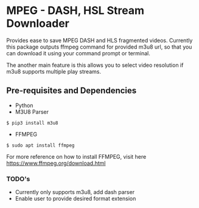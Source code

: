 # MPEG - DASH, HSL Stream Downloader
Provides ease to save MPEG DASH and HLS fragmented videos. Currently this package outputs ffmpeg command for provided m3u8 url, so that you can download it using your command prompt or terminal.

The another main feature is this allows you to select video resolution if m3u8 supports multiple play streams.

## Pre-requisites and Dependencies
- Python
- M3U8 Parser
```
$ pip3 install m3u8
```
- FFMPEG
```
$ sudo apt install ffmpeg
```
For more reference on how to install FFMPEG, visit here https://www.ffmpeg.org/download.html


### TODO's
- Currently only supports m3u8, add dash parser
- Enable user to provide desired format extension
